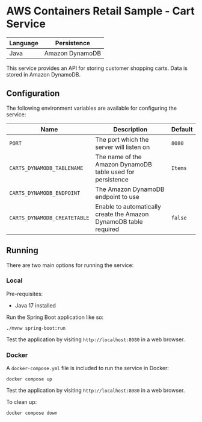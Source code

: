 # AWS Containers Retail Sample - Cart Service

| Language | Persistence     |
| -------- | --------------- |
| Java     | Amazon DynamoDB |

This service provides an API for storing customer shopping carts. Data is stored in Amazon DynamoDB.

## Configuration

The following environment variables are available for configuring the service:

| Name                         | Description                                                       | Default |
| ---------------------------- | ----------------------------------------------------------------- | ------- |
| `PORT`                       | The port which the server will listen on                          | `8080`  |
| `CARTS_DYNAMODB_TABLENAME`   | The name of the Amazon DynamoDB table used for persistence        | `Items` |
| `CARTS_DYNAMODB_ENDPOINT`    | The Amazon DynamoDB endpoint to use                               | ` `     |
| `CARTS_DYNAMODB_CREATETABLE` | Enable to automatically create the Amazon DynamoDB table required | `false` |

## Running

There are two main options for running the service:

### Local

Pre-requisites:

- Java 17 installed

Run the Spring Boot application like so:

```
./mvnw spring-boot:run
```

Test the application by visiting `http://localhost:8080` in a web browser.

### Docker

A `docker-compose.yml` file is included to run the service in Docker:

```
docker compose up
```

Test the application by visiting `http://localhost:8080` in a web browser.

To clean up:

```
docker compose down
```
